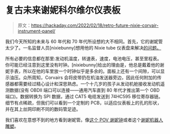 # 复古未来谢妮科尔维尔仪表板

> 原文：<https://hackaday.com/2022/02/18/retro-future-nixie-corvair-instrument-panel/>

我们今天所知的未来与 60 年代和 70 年代所设想的大不相同。首先，它的谢妮管太少了。一名监督人员[nixiebunny]想用他的 Nixie tube 仪表盘来解决[的问题。](https://www.reddit.com/r/nixie/comments/smv9b5/nixie_tube_instrument_panel_in_my_corvair/)

所有必要的信息都在那里:发动机温度，转速表，速度，电池电压，甚至里程表。你可能已经注意到这里没有时钟。[nixiebunny]给出的理由是，他总是戴着他的谢妮手表，所以在他的车里放一个时钟似乎是多余的。面板上还有一个间隙，可以显示油压。众所周知，Corvairs 会将皮带扔在机油发送器旁边，因此任何附加的传感器都需要经过精心设计和深思熟虑。一个十几岁的孩子从发动机舱接收发动机遥测数据(没有 OBDII 端口可以连接——通用汽车直到 80 年代才推出第一个 OBD 端口)。数据转换为 SPI 数据，通过 CAT5 电缆发送到 74HC595 移位寄存器链。细节有点稀疏，但我们可以看到一个定制的 PCB，以适应仪表板上的孔的形状，并在其上丝网印刷不同的数码管足迹。

我们喜欢在意想不到的地方看到谢妮管。像[这个 POV 谢妮钟](https://hackaday.com/2021/05/07/this-pov-clock-combines-a-nixie-with-a-pendulum/)或者这个[谢妮机器人雕塑](https://hackaday.com/2021/08/22/artful-nixie-bot-sculpture-sees-thinks-and-talks/)。